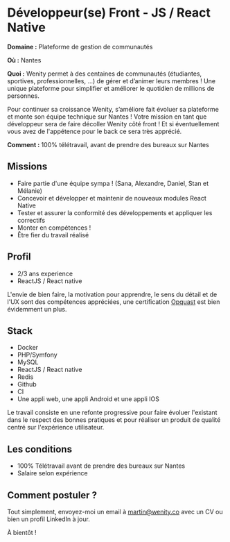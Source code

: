 # Développeur(se) Front - JS / React Native

**Domaine :**  Plateforme de gestion de communautés

**Où :** Nantes

**Quoi :** Wenity permet à des centaines de communautés (étudiantes, sportives, professionnelles, …) de gérer et d’animer leurs membres ! Une unique plateforme pour simplifier et améliorer le quotidien de millions de personnes.

Pour continuer sa croissance Wenity, s’améliore fait évoluer sa plateforme et monte son équipe technique sur Nantes ! Votre mission en tant que développeur sera de faire décoller Wenity côté front ! Et si éventuellement vous avez de l'appétence pour le back ce sera très apprécié.

**Comment :** 100% télétravail, avant de prendre des bureaux sur Nantes

## Missions

* Faire partie d'une équipe sympa ! (Sana, Alexandre, Daniel, Stan et Mélanie)
* Concevoir et développer et maintenir de nouveaux modules React Native
* Tester et assurer la conformité des développements et appliquer les correctifs
* Monter en compétences !
* Être fier du travail réalisé

## Profil

* 2/3 ans experience
* ReactJS / React native

L'envie de bien faire, la motivation pour apprendre, le sens du détail et de l'UX sont des compétences appréciées,  une certification [Opquast](https://www.opquast.com/) est bien évidemment un plus.

## Stack

* Docker
* PHP/Symfony
* MySQL
* ReactJS / React native
* Redis
* Github
* CI
* Une appli web, une appli Android et une appli IOS

Le travail consiste en une refonte progressive pour faire évoluer l'existant dans le respect des bonnes pratiques et pour réaliser un produit de qualité centré sur l'expérience utilisateur.

## Les conditions

* 100% Télétravail avant de prendre des bureaux sur Nantes
* Salaire selon expérience

## Comment postuler ?

Tout simplement, envoyez-moi un email à martin@wenity.co avec un CV ou bien un profil LinkedIn à jour. 

À bientôt ! 
